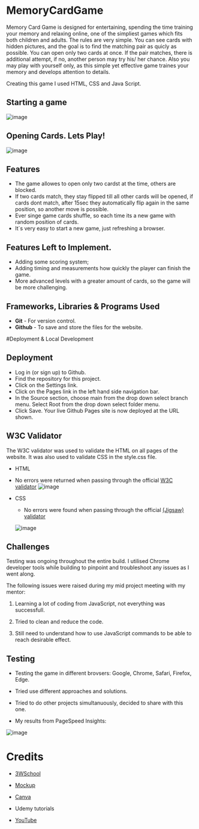 # MemoryCardGame 
Memory Card Game is designed for entertaining, spending the time training your memory and relaxing online, one of the simpliest games which fits both children and adults. The rules are very simple. You can see cards with hidden pictures, and the goal is to find the matching pair as quicly as possible. You can open only two cards at once. If the pair matches, there is additional attempt, if no, another person may try his/ her chance. Also you may play with yourself only, as this simple yet effective game traines your memory and develops attention to details.

Creating this game I used HTML, CSS and Java Script.

## Starting a game

![image](https://github.com/FreyaLitto/MemoryCardGame/assets/58091932/6f3eae0f-333b-4a37-a542-16bd39ebc84f)

## Opening Cards. Lets Play! 

![image](https://github.com/FreyaLitto/MemoryCardGame/assets/58091932/4a630a2d-29f6-437e-a90b-77bdda4ee871)

## Features

- The game allowes to open only two cardst at the time, others are blocked.
- If two cards match, they stay flipped till all other cards will be opened, if cards dont match, after 15sec they automatically flip again in the same position, so another move is possible. 
- Ever singe game cards shuffle, so each time its a new game with random position of cards.
- It`s very easy to start a new game, just refreshing a browser.


## Features Left to Implement. 

- Adding some scoring system;
- Adding timing and measurements how quickly the player can finish the game.
- More advanced levels with a greater amount of cards, so the game will be more challenging.

## Frameworks, Libraries & Programs Used
  
  - **Git** - For version control.
  - **Github** - To save and store the files for the website.
  
  
  #Deployment & Local Development
  ## Deployment
  - Log in (or sign up) to Github.
  - Find the repository for this project.
  - Click on the Settings link.
  - Click on the Pages link in the left hand side navigation bar.
  - In the Source section, choose main from the drop down select branch menu. Select Root from the drop down select folder menu.
  - Click Save. Your live Github Pages site is now deployed at the URL shown.
  
 
  ## W3C Validator
  
  The W3C validator was used to validate the HTML on all pages of the website. It was also used to validate CSS in the style.css file.
  
  - HTML
  - No errors were returned when passing through the official [W3C validator](https://validator.w3.org/nu/?doc=https%3A%2F%2Fcode-institute-org.github.io%2Flove-running-2.0%2Findex.html)
  ![image](https://github.com/FreyaLitto/MemoryCardGame/assets/58091932/70d5c8ce-95d1-4697-a840-54cc5e8fdda8)

- CSS
  - No errors were found when passing through the official [(Jigsaw) validator](https://jigsaw.w3.org/css-validator/validator?uri=https%3A%2F%2Fvalidator.w3.org%2Fnu%2F%3Fdoc%3Dhttps%253A%252F%252Fcode-institute-org.github.io%252Flove-running-2.0%252Findex.html&profile=css3svg&usermedium=all&warning=1&vextwarning=&lang=en#css)
  
  ![image](https://github.com/FreyaLitto/MemoryCardGame/assets/58091932/8ffbdfd7-0108-4641-aa10-854e0a24bd7a)


## Challenges 
  
  Testing was ongoing throughout the entire build. I utilised Chrome developer tools while building to pinpoint and troubleshoot any issues as I went along.

The following issues were raised during my mid project meeting with my mentor:

1. Learning a lot of coding from JavaScript, not everything was successfull. 
  
2. Tried to clean and reduce the code. 
 
3. Still need to understand how to use JavaScript commands to be able to reach desirable effect. 
  
  
 
  ## Testing
  
 - Testing the game in different brovsers: Google, Chrome, Safari, Firefox, Edge. 
  
 - Tried use different approaches and solutions. 
  
 - Tried to do other projects simultanuously, decided to share with this one. 
  
 - My results from PageSpeed Insights:
 
 
![image](https://github.com/FreyaLitto/MemoryCardGame/assets/58091932/84132ae9-d604-4036-b6bf-6a9d7e562a59)

 
 
 # Credits
 
 - [3WSchool](https://www.w3schools.com/)
 
 - [Mockup](https://techsini.com/multi-mockup/index.php)
 
 - [Canva](https://www.canva.com/)
 
 - Udemy tutorials
 
 - [YouTube](https://www.youtube.com/@IonaFrisbee)
 








